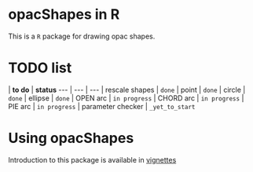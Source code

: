 # opacShapes in R
This is a `R` package for drawing opac shapes.

# TODO list
| __to do__ | __status__
--- | --- | ---
| rescale shapes | `done`
| point | `done`
| circle | `done`
| ellipse | `done`
| OPEN arc | `in progress`
| CHORD arc | `in progress`
| PIE arc | `in progress`
| parameter checker | `_yet_to_start`
# Using opacShapes
Introduction to this package is available in [vignettes](./vignettes/opacShapes.md)

